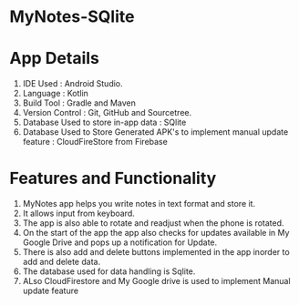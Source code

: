 # MyNotes-SQlite

# App Details
1. IDE Used : Android Studio.
2. Language : Kotlin
3. Build Tool : Gradle and Maven
4. Version Control : Git, GitHub and Sourcetree.
5. Database Used to store in-app data : SQlite
6. Database Used to Store Generated APK's to implement manual update feature : CloudFireStore from Firebase

# Features and Functionality
1. MyNotes app helps you write notes in text format and store it.
2. It allows input from keyboard.
3. The app is also able to rotate and readjust when the phone is rotated. 
4. On the start of the app the app also checks for updates available in My Google Drive and pops up a notification for Update.
5. There is also add and delete buttons implemented in the app inorder to add and delete data.
6. The database used for data handling is Sqlite.
7. ALso CloudFirestore and My Google drive is used to implement Manual update feature


